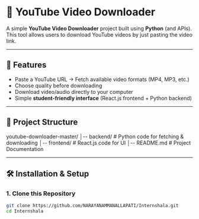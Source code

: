 # 🎥 YouTube Video Downloader  

A simple **YouTube Video Downloader** project built using **Python** (and APIs).  
This tool allows users to download YouTube videos by just pasting the video link.  

---

## 🚀 Features
- Paste a YouTube URL → Fetch available video formats (MP4, MP3, etc.)
- Choose quality before downloading
- Download video/audio directly to your computer
- Simple **student-friendly interface** (React.js frontend + Python backend)

---

## 📂 Project Structure
youtube-downloader-master/
│-- backend/ # Python code for fetching & downloading
│-- frontend/ # React.js code for UI
│-- README.md # Project Documentation

---

## 🛠️ Installation & Setup  

### 1. Clone this Repository  
```bash
git clone https://github.com/NARAYANAMMANALLAPATI/Internshala.git
cd Internshala

